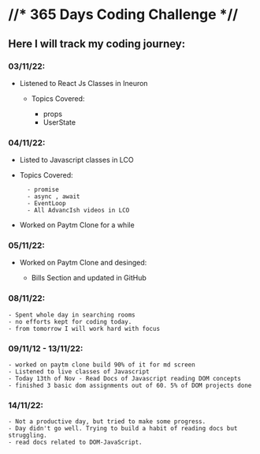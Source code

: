 #  //*  365 Days Coding Challenge *//

## Here I will track my coding journey:

### 03/11/22:

- Listened to React Js Classes in Ineuron 

    - Topics Covered:
    
        - props
        - UserState
        
### 04/11/22:

- Listed to Javascript classes in LCO

- Topics Covered:
        
        - promise
        - async , await
        - EventLoop
        - All AdvancIsh videos in LCO
-  Worked on Paytm Clone for a while      
        
### 05/11/22:

-  Worked on Paytm Clone and desinged:

    - Bills Section and updated in GitHub
        
### 08/11/22:
    - Spent whole day in searching rooms
    - no efforts kept for coding today.
    - from tomorrow I will work hard with focus
    
### 09/11/12 - 13/11/22:
    - worked on paytm clone build 90% of it for md screen
    - Listened to live classes of Javascript 
    - Today 13th of Nov - Read Docs of Javascript reading DOM concepts 
    - finished 3 basic dom assignments out of 60. 5% of DOM projects done
    
### 14/11/22:
    - Not a productive day, but tried to make some progress.
    - Day didn't go well. Trying to build a habit of reading docs but struggling.
    - read docs related to DOM-JavaScript.
    
    
